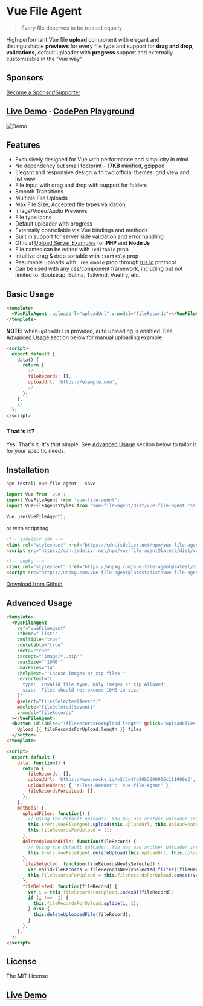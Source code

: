 # Vue File Agent

> Every file deserves to be treated equally

High performant Vue file **upload** component with elegant and distinguishable **previews** for every file type and support for **drag and drop**, **validations**, default uploader with **progress** support and externally customizable in the "vue way"

<div class="clearfix"></div>

## Sponsors

[Become a Sponsor/Supporter](https://www.patreon.com/safrazik)

## [Live Demo][] · [CodePen Playground](https://codepen.io/safrazik/pen/BaBpYme)

![Demo](website/assets/demo.gif?v=1.5)

## Features

- Exclusively designed for Vue with performance and simplicity in mind
- No dependency but small footprint - **17KB** minified, gzipped
- Elegant and responsive design with two official themes: grid view and list view
- File input with drag and drop with support for folders
- Smooth Transitions
- Multiple File Uploads
- Max File Size, Accepted file types validation
- Image/Video/Audio Previews
- File type icons
- Default uploader with progress
- Externally controllable via Vue bindings and methods
- Built in support for server side validation and error handling
- Official [Upload Server Examples](upload-server-examples) for **PHP** and **Node Js**
- File names can be edited with `:editable` prop
- Intuitive drag & drop sortable with `:sortable` prop
- Resumable uploads with `:resumable` prop through [tus.io](https://tus.io) protocol
- Can be used with any css/component framework, including but not limited to: Bootstrap, Bulma, Tailwind, Vuetify, etc.

## Basic Usage

<!-- #### Template -->

<!-- {% raw %}) -->

```html
<template>
  <VueFileAgent :uploadUrl="uploadUrl" v-model="fileRecords"></VueFileAgent>
</template>
```

<!-- {% endraw %}) -->

**NOTE:** when `uploadUrl` is provided, auto uploading is enabled. See [Advanced Usage](#advanced-usage) section below for manual uploading example.

<!-- #### Script -->

<!-- ```javascript -->

```html
<script>
  export default {
    data() {
      return {
        // ...
        fileRecords: [],
        uploadUrl: 'https://example.com',
        // ...
      };
    },
    // ...
  };
</script>
```

### That's it?

Yes. That's it. It's _that_ simple. See [Advanced Usage](#advanced-usage) section below to tailor it for your specific needs.

## Installation

```
npm install vue-file-agent --save
```

```javascript
import Vue from 'vue';
import VueFileAgent from 'vue-file-agent';
import VueFileAgentStyles from 'vue-file-agent/dist/vue-file-agent.css';

Vue.use(VueFileAgent);
```

or with script tag

```html
<!-- jsdelivr cdn -->
<link rel="stylesheet" href="https://cdn.jsdelivr.net/npm/vue-file-agent@latest/dist/vue-file-agent.css" />
<script src="https://cdn.jsdelivr.net/npm/vue-file-agent@latest/dist/vue-file-agent.umd.js"></script>

<!-- unpkg -->
<link rel="stylesheet" href="https://unpkg.com/vue-file-agent@latest/dist/vue-file-agent.css" />
<script src="https://unpkg.com/vue-file-agent@latest/dist/vue-file-agent.umd.js"></script>
```

[Download from Github](https://github.com/safrazik/vue-file-agent/releases)

## Advanced Usage

<!-- #### Template -->
<!-- {% raw %} -->

```html
<template>
  <VueFileAgent
    ref="vueFileAgent"
    :theme="'list'"
    :multiple="true"
    :deletable="true"
    :meta="true"
    :accept="'image/*,.zip'"
    :maxSize="'10MB'"
    :maxFiles="14"
    :helpText="'Choose images or zip files'"
    :errorText="{
      type: 'Invalid file type. Only images or zip Allowed',
      size: 'Files should not exceed 10MB in size',
    }"
    @select="filesSelected($event)"
    @delete="fileDeleted($event)"
    v-model="fileRecords"
  ></VueFileAgent>
  <button :disabled="!fileRecordsForUpload.length" @click="uploadFiles()">
    Upload {{ fileRecordsForUpload.length }} files
  </button>
</template>
```

<!-- {% endraw %}) -->
<!-- #### Script -->

<!-- ```javascript -->

```html
<script>
  export default {
    data: function() {
      return {
        fileRecords: [],
        uploadUrl: 'https://www.mocky.io/v2/5d4fb20b3000005c111099e3',
        uploadHeaders: { 'X-Test-Header': 'vue-file-agent' },
        fileRecordsForUpload: [],
      };
    },
    methods: {
      uploadFiles: function() {
        // Using the default uploader. You may use another uploader instead.
        this.$refs.vueFileAgent.upload(this.uploadUrl, this.uploadHeaders, this.fileRecordsForUpload);
        this.fileRecordsForUpload = [];
      },
      deleteUploadedFile: function(fileRecord) {
        // Using the default uploader. You may use another uploader instead.
        this.$refs.vueFileAgent.deleteUpload(this.uploadUrl, this.uploadHeaders, fileRecord);
      },
      filesSelected: function(fileRecordsNewlySelected) {
        var validFileRecords = fileRecordsNewlySelected.filter((fileRecord) => !fileRecord.error);
        this.fileRecordsForUpload = this.fileRecordsForUpload.concat(validFileRecords);
      },
      fileDeleted: function(fileRecord) {
        var i = this.fileRecordsForUpload.indexOf(fileRecord);
        if (i !== -1) {
          this.fileRecordsForUpload.splice(i, 1);
        } else {
          this.deleteUploadedFile(fileRecord);
        }
      },
    },
  };
</script>
```

## License

The MIT License

## [Live Demo][]

[live demo]: https://safrazik.github.io/vue-file-agent

